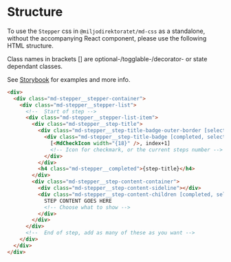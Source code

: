 # Structure

To use the `Stepper` css in `@miljodirektoratet/md-css` as a standalone, without the accompanying React component, please use the following HTML structure.

Class names in brackets [] are optional-/togglable-/decorator- or state dependant classes.

See [Storybook](https://miljodir.github.io/md-components) for examples and more info.

```html
<div>
  <div class="md-stepper__stepper-container">
    <div class="md-stepper__stepper-list">
      <!--  Start of step -->
      <div class="md-stepper__stepper-list-item">
        <div class="md-stepper__step-title">
          <div class="md-stepper__step-title-badge-outer-border [selected]">
            <div class="md-stepper__step-title-badge [completed, selected, disabled]">
              [<MdCheckIcon width="{18}" />, index+1]
              <!-- Icon for checkmark, or the current steps number -->
            </div>
          </div>
          <h4 class="md-stepper__completed">{step-title}</h4>
        </div>
        <div class="md-stepper__step-content-container">
          <div class="md-stepper__step-content-sideline"></div>
          <div class="md-stepper__step-content-children [completed, selected, disabled]">
            STEP CONTENT GOES HERE
            <!-- Choose what to show -->
          </div>
        </div>
      </div>
      <!--  End of step, add as many of these as you want -->
    </div>
  </div>
</div>
```
